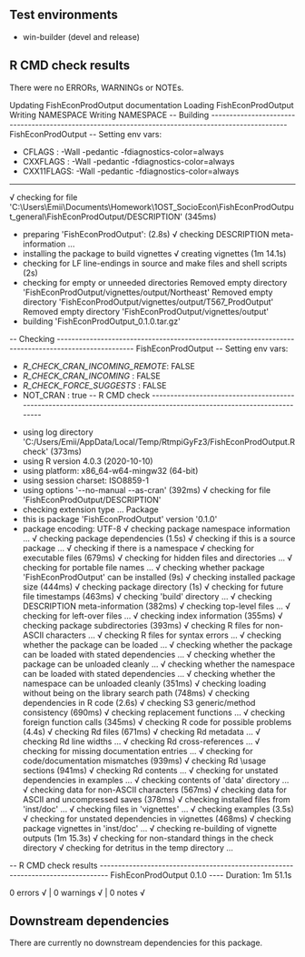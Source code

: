 ## Test environments
* win-builder (devel and release)

## R CMD check results
There were no ERRORs, WARNINGs or NOTEs. 


Updating FishEconProdOutput documentation
Loading FishEconProdOutput
Writing NAMESPACE
Writing NAMESPACE
-- Building --------------------------------------------------------------------------------------------------- FishEconProdOutput --
Setting env vars:
* CFLAGS    : -Wall -pedantic -fdiagnostics-color=always
* CXXFLAGS  : -Wall -pedantic -fdiagnostics-color=always
* CXX11FLAGS: -Wall -pedantic -fdiagnostics-color=always
-------------------------------------------------------------------------------------------------------------------------------------
√  checking for file 'C:\Users\Emii\Documents\Homework\1OST_SocioEcon\FishEconProdOutput_general\FishEconProdOutput/DESCRIPTION' (345ms)
-  preparing 'FishEconProdOutput': (2.8s)
√  checking DESCRIPTION meta-information ... 
-  installing the package to build vignettes
√  creating vignettes (1m 14.1s)
-  checking for LF line-endings in source and make files and shell scripts (2s)
-  checking for empty or unneeded directories
   Removed empty directory 'FishEconProdOutput/vignettes/output/Northeast'
   Removed empty directory 'FishEconProdOutput/vignettes/output/T567_ProdOutput'
   Removed empty directory 'FishEconProdOutput/vignettes/output'
-  building 'FishEconProdOutput_0.1.0.tar.gz'
   
-- Checking --------------------------------------------------------------------------------------------------- FishEconProdOutput --
Setting env vars:
* _R_CHECK_CRAN_INCOMING_REMOTE_: FALSE
* _R_CHECK_CRAN_INCOMING_       : FALSE
* _R_CHECK_FORCE_SUGGESTS_      : FALSE
* NOT_CRAN                      : true
-- R CMD check ----------------------------------------------------------------------------------------------------------------------
-  using log directory 'C:/Users/Emii/AppData/Local/Temp/RtmpiGyFz3/FishEconProdOutput.Rcheck' (373ms)
-  using R version 4.0.3 (2020-10-10)
-  using platform: x86_64-w64-mingw32 (64-bit)
-  using session charset: ISO8859-1
-  using options '--no-manual --as-cran' (392ms)
√  checking for file 'FishEconProdOutput/DESCRIPTION'
-  checking extension type ... Package
-  this is package 'FishEconProdOutput' version '0.1.0'
-  package encoding: UTF-8
√  checking package namespace information ...
√  checking package dependencies (1.5s)
√  checking if this is a source package ...
√  checking if there is a namespace
√  checking for executable files (679ms)
√  checking for hidden files and directories ... 
√  checking for portable file names ... 
√  checking whether package 'FishEconProdOutput' can be installed (9s)
√  checking installed package size (444ms)
√  checking package directory (1s)
√  checking for future file timestamps (463ms)
√  checking 'build' directory ...
√  checking DESCRIPTION meta-information (382ms)
√  checking top-level files ...
√  checking for left-over files ...
√  checking index information (355ms)
√  checking package subdirectories (393ms)
√  checking R files for non-ASCII characters ... 
√  checking R files for syntax errors ... 
√  checking whether the package can be loaded ... 
√  checking whether the package can be loaded with stated dependencies ... 
√  checking whether the package can be unloaded cleanly ... 
√  checking whether the namespace can be loaded with stated dependencies ... 
√  checking whether the namespace can be unloaded cleanly (351ms)
√  checking loading without being on the library search path (748ms)
√  checking dependencies in R code (2.6s)
√  checking S3 generic/method consistency (690ms)
√  checking replacement functions ... 
√  checking foreign function calls (345ms)
√  checking R code for possible problems (4.4s)
√  checking Rd files (671ms)
√  checking Rd metadata ... 
√  checking Rd line widths ... 
√  checking Rd cross-references ... 
√  checking for missing documentation entries ... 
√  checking for code/documentation mismatches (939ms)
√  checking Rd \usage sections (941ms)
√  checking Rd contents ... 
√  checking for unstated dependencies in examples ... 
√  checking contents of 'data' directory ... 
√  checking data for non-ASCII characters (567ms)
√  checking data for ASCII and uncompressed saves (378ms)
√  checking installed files from 'inst/doc' ... 
√  checking files in 'vignettes' ... 
√  checking examples (3.5s)
√  checking for unstated dependencies in vignettes (468ms)
√  checking package vignettes in 'inst/doc' ... 
√  checking re-building of vignette outputs (1m 15.3s)
√  checking for non-standard things in the check directory
√  checking for detritus in the temp directory ...
   
   
-- R CMD check results -------------------------------------------------------------------------------- FishEconProdOutput 0.1.0 ----
Duration: 1m 51.1s

0 errors √ | 0 warnings √ | 0 notes √



## Downstream dependencies
There are currently no downstream dependencies for this package. 
